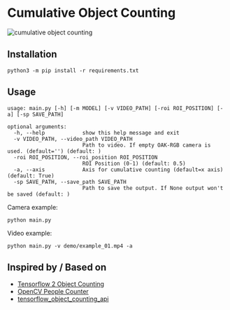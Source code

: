 # Cumulative Object Counting

![cumulative object counting](https://raw.githubusercontent.com/TannerGilbert/Tensorflow-2-Object-Counting/master/doc/cumulative_object_counting.PNG)

## Installation

```
python3 -m pip install -r requirements.txt
```

## Usage

```
usage: main.py [-h] [-m MODEL] [-v VIDEO_PATH] [-roi ROI_POSITION] [-a] [-sp SAVE_PATH]

optional arguments:
  -h, --help            show this help message and exit
  -v VIDEO_PATH, --video_path VIDEO_PATH
                        Path to video. If empty OAK-RGB camera is used. (default='') (default: )
  -roi ROI_POSITION, --roi_position ROI_POSITION
                        ROI Position (0-1) (default: 0.5)
  -a, --axis            Axis for cumulative counting (default=x axis) (default: True)
  -sp SAVE_PATH, --save_path SAVE_PATH
                        Path to save the output. If None output won't be saved (default: )
```

Camera example:

```
python main.py
```

Video example:

```
python main.py -v demo/example_01.mp4 -a
```

## Inspired by / Based on

- [Tensorflow 2 Object Counting](https://github.com/TannerGilbert/Tensorflow-2-Object-Counting)
- [OpenCV People Counter](https://www.pyimagesearch.com/2018/08/13/opencv-people-counter/)
- [tensorflow_object_counting_api](https://github.com/ahmetozlu/tensorflow_object_counting_api)
